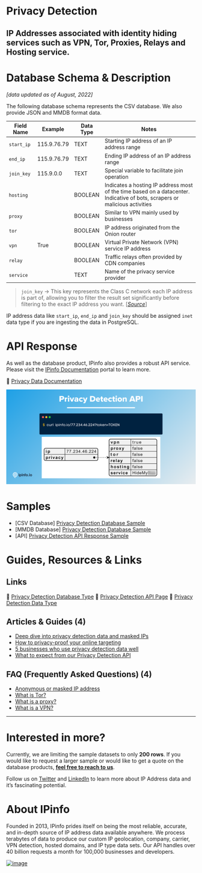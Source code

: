 # Privacy Detection

## IP Addresses associated with identity hiding services such as VPN, Tor, Proxies, Relays and Hosting service.

# Database Schema & Description

*[data updated as of August, 2022]*

The following database schema represents the CSV database. We also provide JSON and MMDB format data.

| Field Name | Example | Data Type | Notes |
| --- | --- | --- | --- |
| `start_ip` | 115.9.76.79 | TEXT | Starting IP address of an IP address range |
| `end_ip` | 115.9.76.79 | TEXT | Ending IP address of an IP address range |
| `join_key` | 115.9.0.0 | TEXT | Special variable to facilitate join operation |
| `hosting` |  | BOOLEAN | Indicates a hosting IP address most of the time based on a datacenter. Indicative of bots, scrapers or malicious activities |
| `proxy` |  | BOOLEAN | Similar to VPN mainly used by businesses |
| `tor` |  | BOOLEAN | IP address originated from the Onion router |
| `vpn` | True | BOOLEAN | Virtual Private Network (VPN) service IP address |
| `relay` |  | BOOLEAN | Traffic relays often provided by CDN companies |
| `service` |  | TEXT | Name of the privacy service provider |

> `join_key` → This key represents the Class C network each IP address is part of, allowing you to filter the result set significantly before filtering to the exact IP address you want. [[*Source*](https://ipinfo.io/blog/ingesting-ipinfo-geolocation-data-with-postgresql-13/)]
> 

IP address data like `start_ip`, `end_ip` and `join_key` should be assigned `inet` data type if you are ingesting the data in PostgreSQL.

# API Response

As well as the database product, IPinfo also provides a robust API service. Please visit the [IPinfo Documentation](https://ipinfo.io/developers) portal to learn more.

🔗 [Privacy Data Documentation](https://ipinfo.io/developers/data-types#privacy-data)

![privacy detection API response.png](../assets/privacy_detection_api_response.png)

# Samples

- [CSV Database] [Privacy Detection Database Sample](/Privacy%20Detection/privacy_detection_sample.csv)
- [MMDB Database] [Privacy Detection Database Sample](/Privacy%20Detection/privacy_detection_sample.mmdb)
- [API] [Privacy Detection API Response Sample](/Privacy%20Detection/privacy_detection_api_sample.json)

# Guides, Resources & Links

## Links

🔗 [Privacy Detection Database Type](https://ipinfo.io/products/anonymous-ip-database)
🔗 [Privacy Detection API Page](https://ipinfo.io/products/proxy-vpn-detection-api)
🔗 [Privacy Detection Data Type](https://ipinfo.io/developers/data-types#privacy-data)

## Articles & Guides (4)

- [Deep dive into privacy detection data and masked IPs](https://ipinfo.io/blog/deep-dive-into-privacy-detection-data-and-masked-ips/)
- [How to privacy-proof your online targeting](https://ipinfo.io/blog/privacy-adtech-online-targeting/)
- [5 businesses who use privacy detection data well](https://ipinfo.io/blog/using-privacy-detection-data/)
- [What to expect from our Privacy Detection API](https://ipinfo.io/blog/what-to-expect-from-our-privacy-detection-api/)

## FAQ (Frequently Asked Questions) (4)

- [Anonymous or masked IP address](https://ipinfo.io/faq/article/83-anonymous-or-masked-ip-address)
- [What is Tor?](https://ipinfo.io/faq/article/81-what-is-tor)
- [What is a proxy?](https://ipinfo.io/faq/article/82-what-is-proxy)
- [What is a VPN?](https://ipinfo.io/faq/article/80-what-is-vpn)

---

# Interested in more?

Currently, we are limiting the sample datasets to only **200 rows**. If you would like to request a larger sample or would like to get a quote on the database products, **[feel free to reach to us](https://ipinfo.io/products/ip-database-download#request_form)**.

Follow us on [Twitter](https://twitter.com/ipinfoio) and [LinkedIn](https://www.linkedin.com/company/ipinfo/) to learn more about IP Address data and it’s fascinating potential.

# About IPinfo

Founded in 2013, IPinfo prides itself on being the most reliable, accurate, and in-depth source of IP address data available anywhere. We process terabytes of data to produce our custom IP geolocation, company, carrier, VPN detection, hosted domains, and IP type data sets. Our API handles over 40 billion requests a month for 100,000 businesses and developers.

[![image](https://avatars3.githubusercontent.com/u/15721521?s=128&u=7bb7dde5c4991335fb234e68a30971944abc6bf3&v=4)](https://ipinfo.io/)